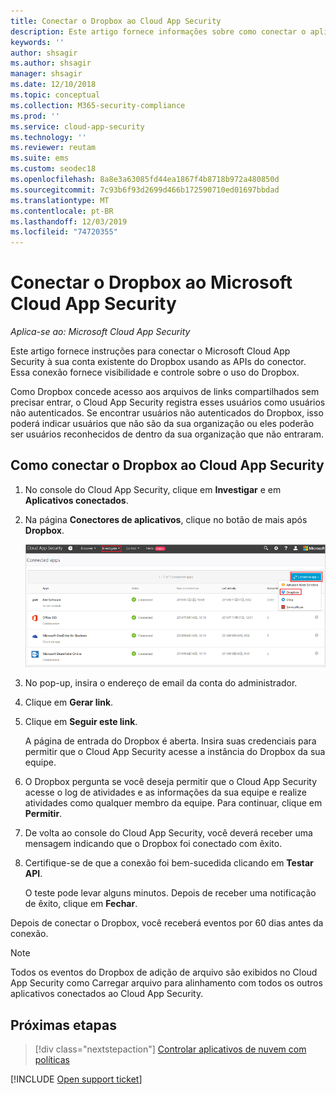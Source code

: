 ```yaml
---
title: Conectar o Dropbox ao Cloud App Security
description: Este artigo fornece informações sobre como conectar o aplicativo Dropbox ao Cloud App Security usando o conector de API para obter visibilidade e controle sobre o uso.
keywords: ''
author: shsagir
ms.author: shsagir
manager: shsagir
ms.date: 12/10/2018
ms.topic: conceptual
ms.collection: M365-security-compliance
ms.prod: ''
ms.service: cloud-app-security
ms.technology: ''
ms.reviewer: reutam
ms.suite: ems
ms.custom: seodec18
ms.openlocfilehash: 8a8e3a63085fd44ea1867f4b8718b972a480850d
ms.sourcegitcommit: 7c93b6f93d2699d466b172590710ed01697bbdad
ms.translationtype: MT
ms.contentlocale: pt-BR
ms.lasthandoff: 12/03/2019
ms.locfileid: "74720355"
---
```

# <a name="connect-dropbox-to-microsoft-cloud-app-security"></a>Conectar o Dropbox ao Microsoft Cloud App Security

*Aplica-se ao: Microsoft Cloud App Security*

Este artigo fornece instruções para conectar o Microsoft Cloud App Security à sua conta existente do Dropbox usando as APIs do conector. Essa conexão fornece visibilidade e controle sobre o uso do Dropbox.

Como Dropbox concede acesso aos arquivos de links compartilhados sem precisar entrar, o Cloud App Security registra esses usuários como usuários não autenticados. Se encontrar usuários não autenticados do Dropbox, isso poderá indicar usuários que não são da sua organização ou eles poderão ser usuários reconhecidos de dentro da sua organização que não entraram.

## <a name="how-to-connect-dropbox-to-cloud-app-security"></a>Como conectar o Dropbox ao Cloud App Security

1. No console do Cloud App Security, clique em **Investigar** e em **Aplicativos conectados**.

2. Na página **Conectores de aplicativos**, clique no botão de mais após **Dropbox**.

    ![conectar o Dropbox](media/connect-dropbox.png "conectar ao dropbox")

3. No pop-up, insira o endereço de email da conta do administrador.

4. Clique em **Gerar link**.

5. Clique em **Seguir este link**.

    A página de entrada do Dropbox é aberta. Insira suas credenciais para permitir que o Cloud App Security acesse a instância do Dropbox da sua equipe.

6. O Dropbox pergunta se você deseja permitir que o Cloud App Security acesse o log de atividades e as informações da sua equipe e realize atividades como qualquer membro da equipe. Para continuar, clique em **Permitir**.

7. De volta ao console do Cloud App Security, você deverá receber uma mensagem indicando que o Dropbox foi conectado com êxito.

8. Certifique-se de que a conexão foi bem-sucedida clicando em **Testar API**.

    O teste pode levar alguns minutos. Depois de receber uma notificação de êxito, clique em **Fechar**.

Depois de conectar o Dropbox, você receberá eventos por 60 dias antes da conexão.

> [!NOTE]
> Todos os eventos do Dropbox de adição de arquivo são exibidos no Cloud App Security como Carregar arquivo para alinhamento com todos os outros aplicativos conectados ao Cloud App Security.

## <a name="next-steps"></a>Próximas etapas

> [!div class="nextstepaction"]
> [Controlar aplicativos de nuvem com políticas](control-cloud-apps-with-policies.md)

[!INCLUDE [Open support ticket](includes/support.md)]
